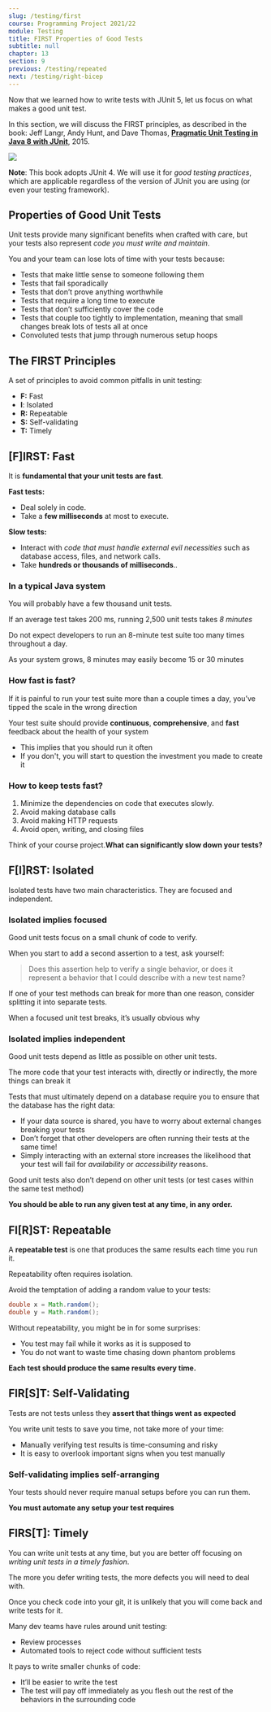 ```yaml
---
slug: /testing/first
course: Programming Project 2021/22
module: Testing
title: FIRST Properties of Good Tests
subtitle: null
chapter: 13
section: 9
previous: /testing/repeated
next: /testing/right-bicep
---
```


Now that we learned how to write tests with JUnit 5, let us focus on what makes a good unit test.

In this section, we will discuss the FIRST principles, as described in the book: Jeff Langr, Andy Hunt, and Dave Thomas, **[Pragmatic Unit Testing in Java 8 with JUnit](https://ubz-primo.hosted.exlibrisgroup.com/permalink/f/pok0fm/39UBZ_ALMA_DS51260958870001241)**, 2015. 


![](https://images-na.ssl-images-amazon.com/images/I/81EocPQDPiL.jpg)


**Note**: This book adopts JUnit 4. We will use it for *good testing practices*, which are applicable regardless of the version of JUnit you are using (or even your testing framework).

## Properties of Good Unit Tests

Unit tests provide many significant benefits when crafted with care, but your tests also represent *code you must write and maintain*. 

You and your team can lose lots of time with your tests because:
- Tests that make little sense to someone following them
- Tests that fail sporadically
- Tests that don’t prove anything worthwhile
- Tests that require a long time to execute
- Tests that don’t sufficiently cover the code
- Tests that couple too tightly to implementation, meaning that small changes break lots of tests all at once
- Convoluted tests that jump through numerous setup hoops

## The FIRST Principles

A set of principles to avoid common pitfalls in unit testing:
- **F:** Fast
- **I**: Isolated
- **R:** Repeatable
- **S:** Self-validating
- **T:** Timely

## [F]IRST: Fast

It is **fundamental that your unit tests are fast**.

**Fast tests:** 
- Deal solely in code.
- Take a **few milliseconds** at most to execute. 

**Slow tests:** 
- Interact with *code that must handle external evil necessities* such as database access, files, and network calls.
- Take **hundreds or thousands of milliseconds**..

### In a typical Java system

You will probably have a few thousand unit tests.

If an average test takes 200 ms, running 2,500 unit tests takes *8 minutes*

Do not expect developers to run an 8-minute test suite too many times throughout a day.

As your system grows, 8 minutes may easily become 15 or 30 minutes

### How fast is fast?

If it is painful to run your test suite more than a couple times a day, you’ve tipped the scale in the wrong direction

Your test suite should provide **continuous**, **comprehensive**, and **fast** feedback about the health of your system
- This implies that you should run it often
- If you don't, you will start to question the investment you made to create it

### How to keep tests fast?

1. Minimize the dependencies on code that executes slowly.
1. Avoid making database calls
1. Avoid making HTTP requests
1. Avoid open, writing, and closing files

Think of your course project.**What can significantly slow down your tests?**

## F[I]RST: Isolated

Isolated tests have two main characteristics. They are focused and independent.

### Isolated implies focused

Good unit tests focus on a small chunk of code to verify.

When you start to add a second assertion to a test, ask yourself: 

> Does this assertion help to verify a single behavior, or does it represent a behavior that I could describe with a new test name?

If one of your test methods can break for more than one reason, consider splitting it into separate tests. 

When a focused unit test breaks, it’s usually obvious why

### Isolated implies independent

Good unit tests depend as little as possible on other unit tests.

The more code that your test interacts with, directly or indirectly, the more things can break it

Tests that must ultimately depend on a database require you to ensure that the database has the right data: 
- If your data source is shared, you have to worry about external changes breaking your tests
- Don’t forget that other developers are often running their tests at the same time! 
- Simply interacting with an external store increases the likelihood that your test will fail for *availability* or *accessibility* reasons.

Good unit tests also don’t depend on other unit tests (or test cases within the same test method)

**You should be able to run any given test at any time, in any order.**

## FI[R]ST: Repeatable

A **repeatable test** is one that produces the same results each time you run it.

Repeatability often requires isolation.

Avoid the temptation of adding a random value to your tests:

```java
double x = Math.random();
double y = Math.random();
```

Without repeatability, you might be in for some surprises:
- You test may fail while it works as it is supposed to 
- You do not want to waste time chasing down phantom problems

**Each test should produce the same results every time.**

## FIR[S]T: Self-Validating

Tests are not tests unless they **assert that things went as expected**

You write unit tests to save you time, not take more of your time:
  - Manually verifying test results is time-consuming and risky
  - It is easy to overlook important signs when you test manually

### Self-validating implies self-arranging

Your tests should never require manual setups before you can run them.

**You must automate any setup your test requires**

## FIRS[T]: Timely

You can write unit tests at any time, but you are better off focusing on *writing unit tests in a timely fashion*.

The more you defer writing tests, the more defects you will need to deal with.

Once you check code into your git, it is unlikely that you will come back and write tests for it.

Many dev teams have rules around unit testing:
- Review processes 
- Automated tools to reject code without sufficient tests

It pays to write smaller chunks of code:
- It’ll be easier to write the test
- The test will pay off immediately as you flesh out the rest of the behaviors in the surrounding code

